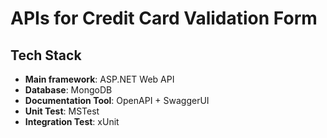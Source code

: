 # APIs for Credit Card Validation Form

## Tech Stack

- **Main framework**: ASP.NET Web API
- **Database**: MongoDB
- **Documentation Tool**: OpenAPI + SwaggerUI
- **Unit Test**: MSTest
- **Integration Test**: xUnit


